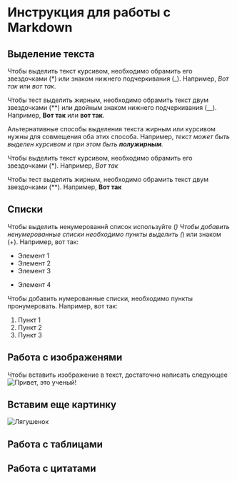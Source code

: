 # __Инструкция для работы с Markdown__

## Выделение текста
Чтобы выделить текст курсивом, необходимо обрамить его звездочками (*) или знаком нижнего подчеркивания (_). Например, *Вот так* или _вот так_.

Чтобы тест выделить жирным, необходимо обрамить текст двум звездочками (**) или двойным знаком нижнего подчеркивания (__). Например, **Вот так** или __вот так__.

Альтернативные способы выделения текста жирным или курсивом нужны для совмещения оба этих способа. Например, _текст может быть выделен курсивом и при этом быть **полужирным**._

Чтобы выделить текст курсивом, необходимо обрамить его звездочками (*). Например, *Вот так*

Чтобы тест выделить жирным, необходимо обрамить текст двум звездочками (**). Например, **Вот так**
## Списки

Чтобы выделить ненумерованнй список используйте  (*)
Чтобы добавить ненумерованные списки необходимо пункты выделить (*) или знаком (+). 
Например, вот так:
* Элемент 1
* Элемент 2
* Элемент 3
+ Элемент 4 

Чтобы добавить нумерованные списки, необходимо пункты пронумеровать. Например, вот так:
1. Пункт 1
2. Пункт 2
3. Пункт 3


## Работа с изображенями

Чтобы вставить изображение в текст, достаточно написать следующее ![Привет, это ученый!](123.jpg)

## Вставим еще картинку 

![Лягушенок](321.jpg)



## Работа с таблицами

## Работа с цитатами


